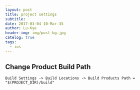 ```yaml
---
layout: post
title: project settings
subtitle: 
date: 2017-03-04 10-Mar-35
author: Lu-Kye
header-img: img/post-bg.jpg
catelog: true
tags: 
  - ios
---
```

## Change Product Build Path
```
Build Settings -> Build Locations -> Build Products Path = "$(PROJECT_DIR)/build"
```
